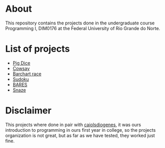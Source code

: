 # About
This repository contains the projects done in the undergraduate course Programming I,
DIM0176 at the Federal University of Rio Grande do Norte.

# List of projects
- [Pig Dice](pig-dice)
- [Cowsay](cowsay)
- [Barchart race](barchart-race)
- [Sudoku](sudoku)
- [BARES](bares)
- [Snaze](snaze)

# Disclaimer
This projects where done in pair with [caiolsdiogenes](https://github.com/caiolsdiogenes), it was ours introduction
to programming in ours first year in college, so the projects organization is 
not great, but as far as we have tested, they worked just fine.
